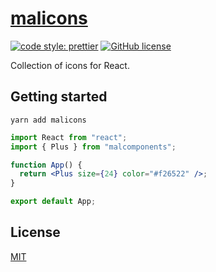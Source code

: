# [malicons](http://malicons.surge.sh)

[![code style: prettier](https://img.shields.io/badge/code_style-prettier-ff69b4.svg)](https://github.com/prettier/prettier)
[![GitHub license](https://img.shields.io/badge/license-MIT-blue.svg)](https://github.com/malcodeman/malicons/blob/master/LICENSE)

Collection of icons for React.

## Getting started

```
yarn add malicons
```

```jsx
import React from "react";
import { Plus } from "malcomponents";

function App() {
  return <Plus size={24} color="#f26522" />;
}

export default App;
```

## License

[MIT](./LICENSE)
